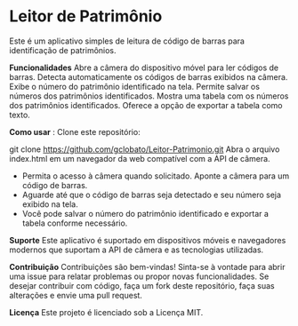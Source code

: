  
# Leitor de Patrimônio
Este é um aplicativo simples de leitura de código de barras para identificação de patrimônios.

**Funcionalidades**
Abre a câmera do dispositivo móvel para ler códigos de barras.
Detecta automaticamente os códigos de barras exibidos na câmera.
Exibe o número do patrimônio identificado na tela.
Permite salvar os números dos patrimônios identificados.
Mostra uma tabela com os números dos patrimônios identificados.
Oferece a opção de exportar a tabela como texto.

**Como usar** :
Clone este repositório:

git clone https://github.com/gclobato/Leitor-Patrimonio.git Abra o      arquivo index.html em um navegador da web compatível com a API de       câmera.

 - Permita o acesso à câmera quando solicitado. Aponte a câmera para um     código de barras. 
 -  Aguarde até que o código de barras seja detectado  e seu número seja    exibido na tela. 
 - Você pode salvar o número do  patrimônio identificado e exportar a   tabela conforme necessário.

**Suporte**
Este aplicativo é suportado em dispositivos móveis e navegadores modernos que suportam a API de câmera e as tecnologias utilizadas.

**Contribuição**
Contribuições são bem-vindas! Sinta-se à vontade para abrir uma issue para relatar problemas ou propor novas funcionalidades. Se desejar contribuir com código, faça um fork deste repositório, faça suas alterações e envie uma pull request.

**Licença**
Este projeto é licenciado sob a Licença MIT.

 
